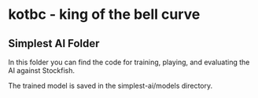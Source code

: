 # kotbc - king of the bell curve

## Simplest AI Folder

In this folder you can find the code for training, playing, and evaluating the AI against Stockfish.

The trained model is saved in the simplest-ai/models directory. 


